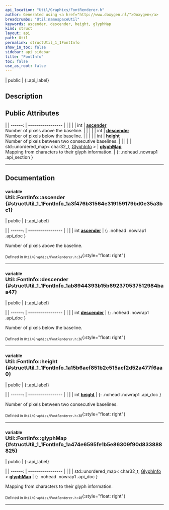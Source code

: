 ```yaml
---
api_location: "Util/Graphics/FontRenderer.h"
author: Generated using <a href="http://www.doxygen.nl/">Doxygen</a>
breadcrumbs: "Util:namespaceUtil"
keywords: ascender, descender, height, glyphMap
kind: struct
layout: api
path: Util
permalink: structUtil_1_1FontInfo
show_in_toc: false
sidebar: api_sidebar
title: "FontInfo"
toc: false
use_as_root: false
---
```


| public |
{:.api_label}

## Description





## Public Attributes

|
| ------: | ----------------- |
|  | |
| int | **[ascender](#structUtil_1_1FontInfo_1a3f476b31564e319159179bd0e35a3bc1)**  <br/> Number of pixels above the baseline. |
|  | |
| int | **[descender](#structUtil_1_1FontInfo_1ab8944393b15b692370537512984baa47)**  <br/> Number of pixels below the baseline. |
|  | |
| int | **[height](#structUtil_1_1FontInfo_1a15b6aef851b2c515acf2d52a477f6aa0)**  <br/> Number of pixels between two consecutive baselines. |
|  | |
| std::unordered_map< char32_t, [GlyphInfo](structUtil_1_1GlyphInfo) > | **[glyphMap](#structUtil_1_1FontInfo_1a474e6595fe1b5e86309f90d833888825)**  <br/> Mapping from characters to their glyph information. |
{: .nohead .nowrap1 .api_section }


-------------------------------------------------------------------

## Documentation

### <small>variable</small><br/> Util::FontInfo::ascender {#structUtil_1_1FontInfo_1a3f476b31564e319159179bd0e35a3bc1}

| public |
{:.api_label}

|
| ------: | ----------------- |
|  |
| int **[ascender](#structUtil_1_1FontInfo_1a3f476b31564e319159179bd0e35a3bc1)**  |
{: .nohead .nowrap1 .api_doc }

Number of pixels above the baseline.





<sub>Defined in `Util/Graphics/FontRenderer.h:34`</sub>{:style="float: right"}

-------------------------------------------------------------------

### <small>variable</small><br/> Util::FontInfo::descender {#structUtil_1_1FontInfo_1ab8944393b15b692370537512984baa47}

| public |
{:.api_label}

|
| ------: | ----------------- |
|  |
| int **[descender](#structUtil_1_1FontInfo_1ab8944393b15b692370537512984baa47)**  |
{: .nohead .nowrap1 .api_doc }

Number of pixels below the baseline.





<sub>Defined in `Util/Graphics/FontRenderer.h:36`</sub>{:style="float: right"}

-------------------------------------------------------------------

### <small>variable</small><br/> Util::FontInfo::height {#structUtil_1_1FontInfo_1a15b6aef851b2c515acf2d52a477f6aa0}

| public |
{:.api_label}

|
| ------: | ----------------- |
|  |
| int **[height](#structUtil_1_1FontInfo_1a15b6aef851b2c515acf2d52a477f6aa0)**  |
{: .nohead .nowrap1 .api_doc }

Number of pixels between two consecutive baselines.





<sub>Defined in `Util/Graphics/FontRenderer.h:38`</sub>{:style="float: right"}

-------------------------------------------------------------------

### <small>variable</small><br/> Util::FontInfo::glyphMap {#structUtil_1_1FontInfo_1a474e6595fe1b5e86309f90d833888825}

| public |
{:.api_label}

|
| ------: | ----------------- |
|  |
| std::unordered_map< char32_t, [GlyphInfo](structUtil_1_1GlyphInfo) > **[glyphMap](#structUtil_1_1FontInfo_1a474e6595fe1b5e86309f90d833888825)**  |
{: .nohead .nowrap1 .api_doc }

Mapping from characters to their glyph information.





<sub>Defined in `Util/Graphics/FontRenderer.h:40`</sub>{:style="float: right"}

-------------------------------------------------------------------

